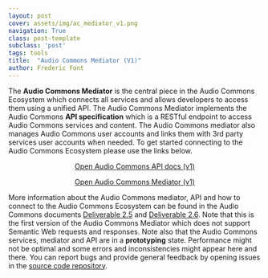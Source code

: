 ```yaml
---
layout: post
cover: assets/img/ac_mediator_v1.png
navigation: True
class: post-template
subclass: 'post'
tags: tools
title:  "Audio Commons Mediator (V1)"
author: Frederic Font
---
```


The **Audio Commons Mediator** is the central piece in the Audio Commons Ecosystem which connects all services and allows developers to access them using a unified API. The Audio Commons Mediator implements the Audio Commons **API specification** which is a RESTful endpoint to access Audio Commons services and content. The Audio Commons mediator also manages Audio Commons user accounts and links them with 3rd party services user accounts when needed. To get started connecting to the Audio Commons Ecosystem please use the links below.

<p style="text-align: center;"> 
<a href="https://m.audiocommons.org/docs/api.html" target="_blank">Open Audio Commons API docs (v1)</a> 
</p>

<p style="text-align: center;"> 
<a href="https://m.audiocommons.org" target="_blank">Open Audio Commons Mediator (v1)</a> 
</p>

More information about the Audio Commons mediator, API and how to connect to the Audio Commons Ecosystem can be found in the Audio Commons documents [Deliverable 2.5](https://www.audiocommons.org/assets/files/AC-WP2-UPF-D2.5%20Service%20Integration%20Technologies.pdf) and [Deliverable 2.6](https://www.audiocommons.org/assets/files/AC-WP2-UPF-D2.6%20Service%20Integration%20Draft%20Guidelines.pdf).
Note that this is the first version of the Audio Commons Mediator which does not support Semantic Web requests and responses. Note also that the Audio Commons services, mediator and API are in a **prototyping** state. Performance might not be optimal and some errors and inconsistencies might appear here and there. You can report bugs and provide general feedback by opening issues in the [source code repository](http://github.com/AudioCommons/ac-mediator/issues).
